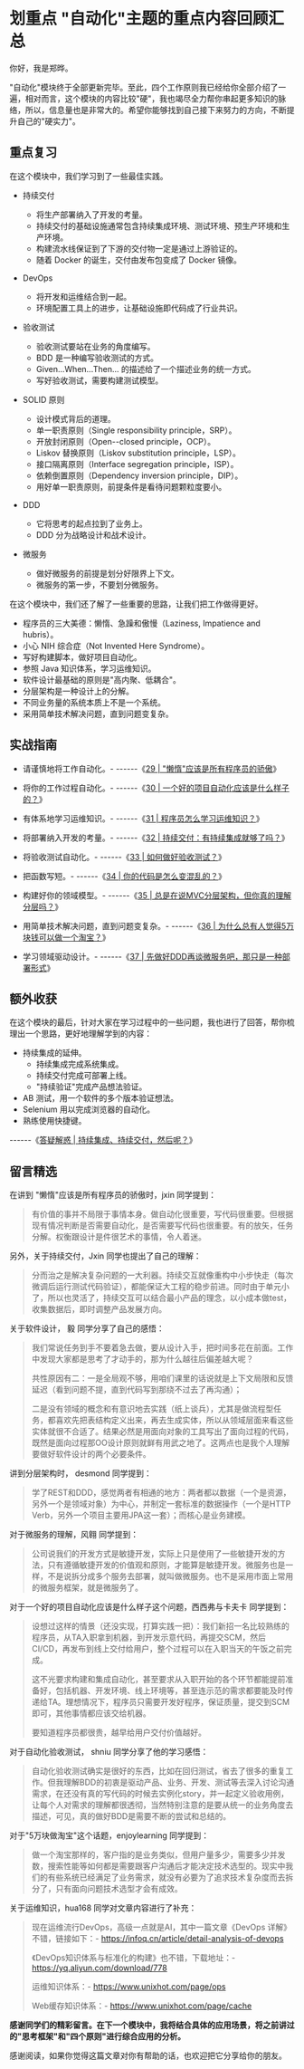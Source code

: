 # 划重点 "自动化"主题的重点内容回顾汇总

你好，我是郑晔。

"自动化"模块终于全部更新完毕。至此，四个工作原则我已经给你全部介绍了一遍，相对而言，这个模块的内容比较"硬"，我也竭尽全力帮你串起更多知识的脉络，所以，信息量也是非常大的。希望你能够找到自己接下来努力的方向，不断提升自己的"硬实力"。

## 重点复习

在这个模块中，我们学习到了一些最佳实践。

-   持续交付

    -   将生产部署纳入了开发的考量。
    -   持续交付的基础设施通常包含持续集成环境、测试环境、预生产环境和生产环境。
    -   构建流水线保证到了下游的交付物一定是通过上游验证的。
    -   随着 Docker 的诞生，交付由发布包变成了 Docker 镜像。

-   DevOps

    -   将开发和运维结合到一起。
    -   环境配置工具上的进步，让基础设施即代码成了行业共识。

-   验收测试

    -   验收测试要站在业务的角度编写。
    -   BDD 是一种编写验收测试的方式。
    -   Given...When...Then... 的描述给了一个描述业务的统一方式。
    -   写好验收测试，需要构建测试模型。

-   SOLID 原则

    -   设计模式背后的道理。
    -   单一职责原则（Single responsibility principle，SRP）。
    -   开放封闭原则（Open--closed principle，OCP）。
    -   Liskov 替换原则（Liskov substitution principle，LSP）。
    -   接口隔离原则（Interface segregation principle，ISP）。
    -   依赖倒置原则（Dependency inversion principle，DIP）。
    -   用好单一职责原则，前提条件是看待问题颗粒度要小。

-   DDD

    -   它将思考的起点拉到了业务上。
    -   DDD 分为战略设计和战术设计。

-   微服务

    -   做好微服务的前提是划分好限界上下文。
    -   微服务的第一步，不要划分微服务。

在这个模块中，我们还了解了一些重要的思路，让我们把工作做得更好。

-   程序员的三大美德：懒惰、急躁和傲慢（Laziness, Impatience and
    hubris）。
-   小心 NIH 综合症（Not Invented Here Syndrome）。
-   写好构建脚本，做好项目自动化。
-   参照 Java 知识体系，学习运维知识。
-   软件设计最基础的原则是"高内聚、低耦合"。
-   分层架构是一种设计上的分解。
-   不同业务量的系统本质上不是一个系统。
-   采用简单技术解决问题，直到问题变复杂。

## 实战指南

-   请谨慎地将工作自动化。- ------《[29 \|
    "懒惰"应该是所有程序员的骄傲](http://time.geekbang.org/column/article/86210)》

-   将你的工作过程自动化。- ------《[30 \|
    一个好的项目自动化应该是什么样子的？](http://time.geekbang.org/column/article/86561)》

-   有体系地学习运维知识。- ------《[31 \|
    程序员怎么学习运维知识？](http://time.geekbang.org/column/article/87008)》

-   将部署纳入开发的考量。- ------《[32 \|
    持续交付：有持续集成就够了吗？](http://time.geekbang.org/column/article/87229)》

-   将验收测试自动化。- ------《[33 \|
    如何做好验收测试？](http://time.geekbang.org/column/article/87582)》

-   把函数写短。- ------《[34 \|
    你的代码是怎么变混乱的？](http://time.geekbang.org/column/article/87845)》

-   构建好你的领域模型。- ------《[35 \|
    总是在说MVC分层架构，但你真的理解分层吗？](http://time.geekbang.org/column/article/88309)》

-   用简单技术解决问题，直到问题变复杂。- ------《[36 \|
    为什么总有人觉得5万块钱可以做一个淘宝？](http://time.geekbang.org/column/article/88764)》

-   学习领域驱动设计。- ------《[37 \|
    先做好DDD再谈微服务吧，那只是一种部署形式](http://time.geekbang.org/column/article/89049)》

## 额外收获

在这个模块的最后，针对大家在学习过程中的一些问题，我也进行了回答，帮你梳理出一个思路，更好地理解学到的内容：

-   持续集成的延伸。
    -   持续集成完成系统集成。
    -   持续交付完成可部署上线。
    -   "持续验证"完成产品想法验证。
-   AB 测试，用一个软件的多个版本验证想法。
-   Selenium 用以完成浏览器的自动化。
-   熟练使用快捷键。

------《[答疑解惑 \|
持续集成、持续交付，然后呢？](http://time.geekbang.org/column/article/89050)》

## 留言精选

在讲到 "懒惰"应该是所有程序员的骄傲时，jxin 同学提到：

> 有价值的事并不局限于事情本身。做自动化很重要，写代码很重要。但根据现有情况判断是否需要自动化，是否需要写代码也很重要。有的放矢，任务分解。权衡跟设计是件很艺术的事情，令人着迷。

另外，关于持续交付，Jxin 同学也提出了自己的理解：

> 分而治之是解决复杂问题的一大利器。持续交互就像重构中小步快走（每次微调后运行测试代码验证），都能保证大工程的稳步前进。同时由于单元小了，所以也灵活了，持续交互可以结合最小产品的理念，以小成本做test，收集数据后，即时调整产品发展方向。

关于软件设计， 毅 同学分享了自己的感悟：

> 我们常说任务到手不要着急去做，要从设计入手，把时间多花在前面。工作中发现大家都是思考了才动手的，那为什么越往后偏差越大呢？
>
> 共性原因有二：一是全局观不够，用咱们课里的话说就是上下文局限和反馈延迟（看到问题不提，直到代码写到那绕不过去了再沟通）；
>
> 二是没有领域的概念和有意识地去实践（纸上谈兵），尤其是做流程型任务，都喜欢先把表结构定义出来，再去生成实体，所以从领域层面来看这些实体就很不合适了。结果必然是用面向对象的工具写出了面向过程的代码，既然是面向过程那OO设计原则就鲜有用武之地了。这两点也是我个人理解要做好软件设计的两个必要条件。

讲到分层架构时， desmond 同学提到：

> 学了REST和DDD，感觉两者有相通的地方：两者都以数据（一个是资源，另外一个是领域对象）为中心，并制定一套标准的数据操作（一个是HTTP
> Verb，另外一个项目主要用JPA这一套）；而核心是业务建模。

对于微服务的理解，风翱 同学提到：

> 公司说我们的开发方式是敏捷开发，实际上只是使用了一些敏捷开发的方法，只有遵循敏捷开发的价值观和原则，才能算是敏捷开发。微服务也是一样，不是说拆分成多个服务去部署，就叫做微服务。也不是采用市面上常用的微服务框架，就是微服务了。

对于一个好的项目自动化应该是什么样子这个问题，西西弗与卡夫卡 同学提到：

> 设想过这样的情景（还没实现，打算实践一把）：我们新招一名比较熟练的程序员，从TA入职拿到机器，到开发示意代码，再提交SCM，然后CI/CD，再发布到线上交付给用户，整个过程可以在入职当天的午饭之前完成。
>
> 这不光要求构建和集成自动化，甚至要求从入职开始的各个环节都能提前准备好，包括机器、开发环境、线上环境等，甚至连示范的需求都要能及时传递给TA。理想情况下，程序员只需要开发好程序，保证质量，提交到SCM即可，其他事情都应该交给机器。
>
> 要知道程序员都很贵，越早给用户交付价值越好。

对于自动化验收测试， shniu 同学分享了他的学习感悟：

> 自动化验收测试确实是很好的东西，比如在回归测试，省去了很多的重复工作。但我理解BDD的初衷是驱动产品、业务、开发、测试等去深入讨论沟通需求，在还没有真的写代码的时候去实例化story，并一起定义验收用例，让每个人对需求的理解都很透彻，当然特别注意的是要从统一的业务角度去描述，可见，真的做好BDD是需要不断的尝试和总结的。

对于"5万块做淘宝"这个话题，enjoylearning 同学提到：

> 做一个淘宝那样的，客户指的是业务类似，但用户量多少，需要多少并发数，搜索性能等如何都是需要跟客户沟通后才能决定技术选型的。现实中我们的有些系统已经满足了业务需求，就没有必要为了追求技术复杂度而去拆分了，只有面向问题技术选型才会有成效。

关于运维知识，hua168 同学对文章内容进行了补充：

> 现在运维流行DevOps，高级一点就是AI，其中一篇文章《DevOps
> 详解》不错，链接如下：-
> <https://infoq.cn/article/detail-analysis-of-devops>
>
> 《DevOps知识体系与标准化的构建》也不错，下载地址：-
> <https://yq.aliyun.com/download/778>
>
> 运维知识体系：- <https://www.unixhot.com/page/ops>
>
> Web缓存知识体系：- <https://www.unixhot.com/page/cache>

**感谢同学们的精彩留言。在下一个模块中，我将结合具体的应用场景，将之前讲过的"思考框架"和"四个原则"进行综合应用的分析。**

感谢阅读，如果你觉得这篇文章对你有帮助的话，也欢迎把它分享给你的朋友。
